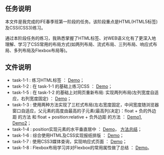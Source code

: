 ## 任务说明
本文件是我完成的IFE春季班第一阶段的任务。该阶段重点是HTML(HTML5标签)及CSS(CSS3)练习。<br>

通过本阶段任务的练习，我熟悉掌握了HTML标签、对WEB语义化有了更深入地理解、学习了CSS常用的布局方式(如两列布局、流式布局、三列布局、响应式布局、多列布局及Flexbox布局等)。

## 文件说明
* task-1-1 : 练习HTML标签 ： [Demo](http://1039958384.github.io/IFE/task1/task-1-1/)；
* task-1-2 : 在 task-1-1 的基础上练习CSS ：  [Demo](http://1039958384.github.io/IFE/task1/task-1-2)；
* task-1-5 : 在 task-1-2 的基础上对网页重新布局: 实现两列布局(左列宽度自适应，右列宽度固定) ： [Demo](http://1039958384.github.io/IFE/task1/task-1-5)；
* task-1-3 : 使用两种方法实现了三栏式布局(左右宽度固定，中间宽度随浏览器窗口自适应，父元素的高度由最高的子元素(最高列)决定)：float + 负的外边距 的方法 和 float + position:relative + 负外边距 的方法 ：  [Demo1](http://1039958384.github.io/IFE/task1/task-1-3),  [Demo2](http://1039958384.github.io/IFE/task1/task-1-3/index1.html)；
* task-1-4 : position实现元素的水平垂直居中 ： [Demo](http://1039958384.github.io/IFE/task1/task-1-4)， [方法总结](https://github.com/1039958384/IFE/tree/master/task1/task-1-4)；
* task-1-6 : 综合使用HTML及CSS实现报纸排版 ： [Demo](http://1039958384.github.io/IFE/task1/task-1-6)；
* task-1-7 : 使用CSS3媒体查询，实现响应式页面 ： [Demo](http://1039958384.github.io/IFE/task1/task-1-7)；
* task-1-8 :  Flexbox布局学习并对Flexbox的常用属性做了总结 ： [Demo](http://1039958384.github.io/IFE/task1/task-1-8)。


